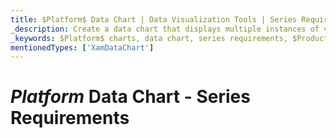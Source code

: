 ```yaml
---
title: $Platform$ Data Chart | Data Visualization Tools | Series Requirements | Infragistics
_description: Create a data chart that displays multiple instances of visual elements in the same plot area in order to create composite chart views.
_keywords: $Platform$ charts, data chart, series requirements, $ProductName$, Infragistics
mentionedTypes: ['XamDataChart']
---
```

# $Platform$ Data Chart - Series Requirements
<!--
TODO port this topic without any samples

https://staging.infragistics.com/help/wpf/datachart-series-requirements -->

